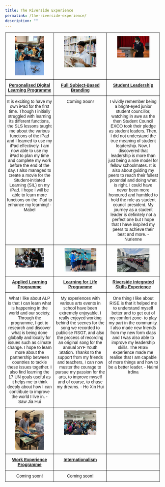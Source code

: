 ```yaml
---
title: The Riverside Experience
permalink: /the-riverside-experience/
description: ""
---
```

<style type="text/css">
.tg  {border-collapse:collapse;border-spacing:0;}
.tg td{border-color:black;border-style:solid;border-width:1px;font-family:Arial, sans-serif;font-size:14px;
  overflow:hidden;padding:10px 5px;word-break:normal;}
.tg th{border-color:black;border-style:solid;border-width:1px;font-family:Arial, sans-serif;font-size:14px;
  font-weight:normal;overflow:hidden;padding:10px 5px;word-break:normal;}
.tg .tg-baqh{text-align:center;vertical-align:top}
.tg .tg-amwm{font-weight:bold;text-align:center;vertical-align:top}
</style>
<table class="tg">
<thead>
  <tr>
    <th class="tg-baqh"><img style="width: 65%;" src="/images/Photo%203.jpg" /></th>
    <th class="tg-baqh"><img style="width: 65%;" src="/images/sothumbnail5.jpg" /></th>
    <th class="tg-baqh"><img style="width: 65%;" src="/images/Photo%203%20(1).jpg" /></th>
  </tr>
</thead>
<tbody>
  <tr>
    <td class="tg-amwm"><a href="/the-riverside-experience/personalised-digital-learning-programme/"><b>Personalised Digital Learning Programme</b></a></td>
    <td class="tg-amwm"><a href="/the-riverside-experience/full-subject-based-banding/"><b>Full Subject-Based Branding</b></a></td>
    <td class="tg-amwm"><a href="/the-riverside-experience/student-development/student-leadership/"><b>Student Leadership</b></a></td>
  </tr>
  <tr>
    <td class="tg-baqh">It is exciting to have my own iPad for the first time. Though I initially struggled with learning its different functions, the SLS lessons taught me about the various functions of the iPad and I learned to use my iPad effectively. I am now able to use my iPad to plan my time and complete my work before the end of the day. I also managed to create a movie for the Student-initiated Learning (SIL) on my iPad. I hope I will be able to learn more functions on the iPad to enhance my learning! - Mabel</td>
    <td class="tg-baqh">Coming Soon!</td>
    <td class="tg-baqh">I vividly remember being a bright-eyed junior student councillor, watching in awe as the then Student Council EXCO took their pledge as student leaders. Then, I did not understand the true meaning of student leadership. Now, I discovered that leadership is more than just being a role model for fellow schoolmates. It is also about guiding my peers to reach their fullest potential and doing what is right. I could have never been more honoured and humbled to hold the role as student council president. My journey as a student leader is definitely not a perfect one but I hope that I have inspired my peers to achieve their best and more. - Nurienne</td>
  </tr>
  <tr>
    <td class="tg-baqh"><img style="width: 65%;" src="/images/photo%204.jpg" /></td>
    <td class="tg-baqh"><img style="width: 65%;" src="/images/6%20-%20thumbnail.png" /></td>
    <td class="tg-baqh"><img style="width: 65%;" src="/images/Photo%203%20-%20Sec%203%20AOH.jpg" /></td>
  </tr>
  <tr>
    <td class="tg-amwm"><a href="/the-riverside-experience/applied-learning-programme/"><b>Applied Learning Programme</b></a></td>
    <td class="tg-amwm"><a href="/the-riverside-experience/learning-for-life-programme/"><b>Learning for Life Programme</b></a></td>
    <td class="tg-amwm"><a href="/the-riverside-experience/riverside-integrated-skills-experience/"><b>Riverside Integrated Skills Experience</b></a></td>
  </tr>
  <tr>
    <td class="tg-baqh">What I like about ALP is that I can learn what is happening in the world and our society. Through the programme, I get to research and discover what is being done globally and locally for issues such as climate change. I hope to learn more about the partnership between countries to tackle these issues together. I also find learning the 17 UN goals useful as it helps me to think deeply about how I can contribute to improve the world I live in. - Saw Jia Hui</td>
    <td class="tg-baqh">My experiences with various arts events in school have been extremely enjoyable. I really enjoyed working behind the scenes for the song we recorded to publicise RSGT, and also the process of recording an original song for the annual SYF Youth Station. Thanks to the support from my friends and teachers, I can now muster the courage to pursue my passion for the arts, to improve myself and of course, to chase my dreams. - Ho Xin Hui</td>
    <td class="tg-baqh">One thing I like about RISE is that it helped me to understand myself better and to get out of my comfort zone- to play my part in the community. I also made new friends from my new form class and I was also able to improve my leadership skills. The RISE experience made me realise that I am capable of more things and how to be a better leader. - Naimi Irdina</td>
  </tr>
  <tr>
    <td class="tg-baqh"><img style="width: 65%;" src="/images/A-seemingly-simple-task-requires-great-precision.jpg" /></td>
    <td class="tg-baqh"><img style="width: 65%;" src="/images/Photo%201%20.jpeg" /></td>
    <td class="tg-baqh"></td>
  </tr>
  <tr>
    <td class="tg-amwm"><a href="/the-riverside-experience/work-experience-programme/"><b>Work Experience Programme</b></a></td>
    <td class="tg-amwm"><a href="/the-riverside-experience/internationalisation/"><b>Internationalism</b></a></td>
    <td class="tg-amwm"></td>
  </tr>
  <tr>
    <td class="tg-baqh">Coming soon!</td>
    <td class="tg-baqh">Coming soon!</td>
    <td class="tg-baqh"></td>
  </tr>
</tbody>
</table>